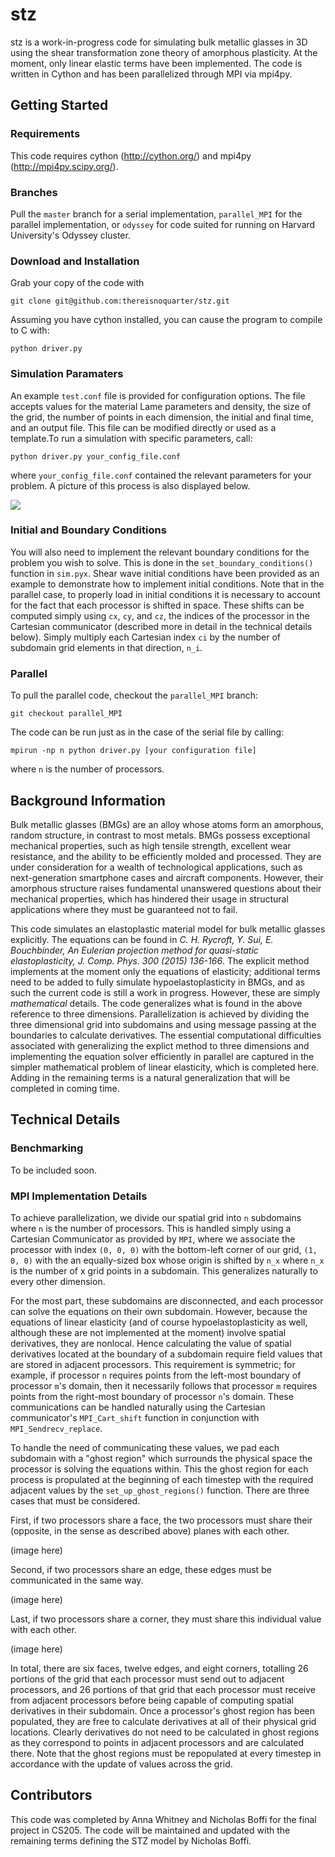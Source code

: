 # stz

stz is a work-in-progress code for simulating bulk metallic glasses in 3D using the shear transformation zone theory of amorphous plasticity. At the moment, only linear elastic terms have been implemented. The code is written in Cython and has been parallelized through MPI via mpi4py. 

## Getting Started

### Requirements

This code requires cython (http://cython.org/) and mpi4py (http://mpi4py.scipy.org/).

### Branches

Pull the `master` branch for a serial implementation, `parallel_MPI` for the parallel implementation, or `odyssey` for code suited for running on Harvard University's Odyssey cluster.

### Download and Installation

Grab your copy of the code with

    git clone git@github.com:thereisnoquarter/stz.git

Assuming you have cython installed, you can cause the program to compile to C with:

    python driver.py

### Simulation Paramaters

An example `test.conf` file is provided for configuration options. The file accepts values for the material Lame parameters and density, the size of the grid, the number of points in each dimension, the initial and final time, and an output file. This file can be modified directly or used as a template.To run a simulation with specific parameters, call:

    python driver.py your_config_file.conf

where `your_config_file.conf` contained the relevant parameters for your problem. A picture of this process is also displayed below.

![](https://cloud.githubusercontent.com/assets/2105882/11645662/6ff992e2-9d24-11e5-81af-aa1021f735b6.png)

### Initial and Boundary Conditions

You will also need to implement the relevant boundary conditions for the problem you wish to solve. This is done in the `set_boundary_conditions()` function in `sim.pyx`. Shear wave initial conditions have been provided as an example to demonstrate how to implement initial conditions. Note that in the parallel case, to properly load in initial conditions it is necessary to account for the fact that each processor is shifted in space. These shifts can be computed simply using `cx`, `cy`, and `cz`, the indices of the processor in the Cartesian communicator (described more in detail in the technical details below). Simply multiply each Cartesian index `ci` by the number of subdomain grid elements in that direction, `n_i`.

### Parallel 

To pull the parallel code, checkout the `parallel_MPI` branch:

    git checkout parallel_MPI

 The code can be run just as in the case of the serial file by calling:

    mpirun -np n python driver.py [your configuration file]

where `n` is the number of processors.

## Background Information

Bulk metallic glasses (BMGs) are an alloy whose atoms form an amorphous, random structure, in contrast to most metals. BMGs possess exceptional mechanical properties, such as high tensile strength, excellent wear resistance, and the ability to be efficiently molded and processed. They are under consideration for a wealth of technological applications, such as next-generation smartphone cases and aircraft components. However, their amorphous structure raises fundamental unanswered questions about their mechanical properties, which has hindered their usage in structural applications where they must be guaranteed not to fail.

This code simulates an elastoplastic material model for bulk metallic glasses explicitly. The equations can be found in *C. H. Rycroft, Y. Sui, E. Bouchbinder, An Eulerian projection method for quasi-static elastoplasticity,  J. Comp. Phys. 300 (2015) 136-166*. The explicit method implements at the moment only the equations of elasticity; additional terms need to be added to fully simulate hypoelastoplasticity in BMGs, and as such the current code is still a work in progress. However, these are simply *mathematical* details. The code generalizes what is found in the above reference to three dimensions. Parallelization is achieved by dividing the three dimensional grid into subdomains and using message passing at the boundaries to calculate derivatives. The essential computational difficulties associated with generalizing the explict method to three dimensions and implementing the equation solver efficiently in parallel are captured in the simpler mathematical problem of linear elasticity, which is completed here. Adding in the remaining terms is a natural generalization that will be completed in coming time. 

## Technical Details

### Benchmarking

To be included soon.

### MPI Implementation Details

To achieve parallelization, we divide our spatial grid into `n` subdomains where `n` is the number of processors. This is handled simply using a Cartesian Communicator as provided by `MPI`, where we associate the processor with index `(0, 0, 0)` with the bottom-left corner of our grid, `(1, 0, 0)` with the an equally-sized box whose origin is shifted by `n_x` where `n_x` is the number of x grid points in a subdomain. This generalizes naturally to every other dimension.

For the most part, these subdomains are disconnected, and each processor can solve the equations on their own subdomain. However, because the equations of linear elasticity (and of course hypoelastoplasticity as well, although these are not implemented at the moment) involve spatial derivatives, they are nonlocal. Hence calculating the value of spatial derivatives located at the boundary of a subdomain require field values that are stored in adjacent processors. This requirement is symmetric; for example, if processor `n` requires points from the left-most boundary of processor `m`'s domain, then it necessarily follows that processor `m` requires points from the right-most boundary of processor `n`'s domain. These communications can be handled naturally using the Cartesian communicator's `MPI_Cart_shift` function in conjunction with `MPI_Sendrecv_replace`.

To handle the need of communicating these values, we pad each subdomain with a "ghost region" which surrounds the physical space the processor is solving the equations within. This the ghost region for each process is propulated at the beginning of each timestep with the required adjacent values by the `set_up_ghost_regions()` function. There are three cases that must be considered.

First, if two processors share a face, the two processors must share their (opposite, in the sense as described above) planes with each other.

(image here)

Second, if two processors share an edge, these edges must be communicated in the same way.

(image here)

Last, if two processors share a corner, they must share this individual value with each other.

(image here)

In total, there are six faces, twelve edges, and eight corners, totalling 26 portions of the grid that each processor must send out to adjacent processors, and 26 portions of that grid that each processor must receive from adjacent processors before being capable of computing spatial derivatives in their subdomain. Once a processor's ghost region has been populated, they are free to calculate derivatives at all of their physical grid locations. Clearly derivatives do not need to be calculated in ghost regions as they correspond to points in adjacent processors and are calculated there. Note that the ghost regions must be repopulated at every timestep in accordance with the update of values across the grid.


## Contributors

This code was completed by Anna Whitney and Nicholas Boffi for the final project in CS205. The code will be maintained and updated with the remaining terms defining the STZ model by Nicholas Boffi.
